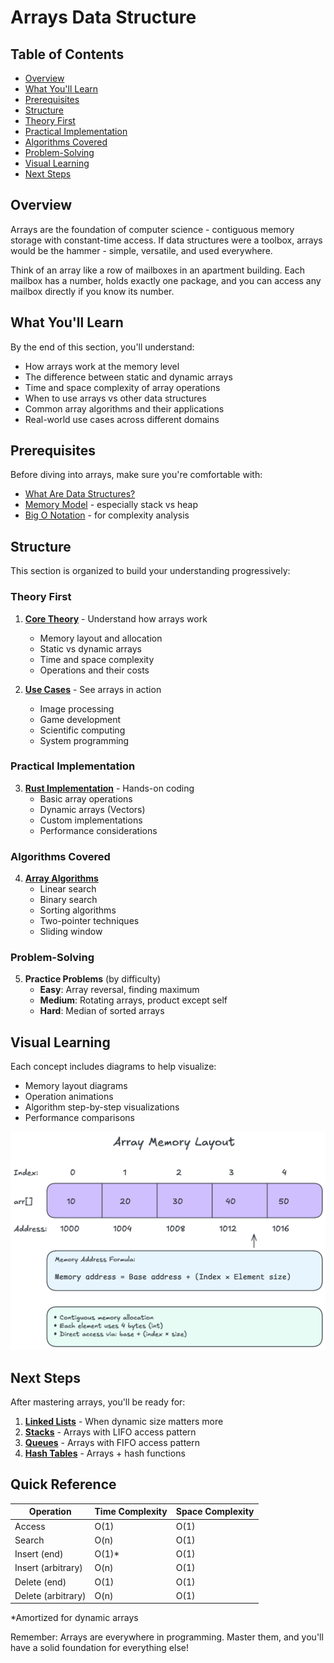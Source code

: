 # Arrays Data Structure

## Table of Contents

- [Overview](#overview)
- [What You'll Learn](#what-youll-learn)
- [Prerequisites](#prerequisites)
- [Structure](#structure)
- [Theory First](#theory-first)
- [Practical Implementation](#practical-implementation)
- [Algorithms Covered](#algorithms-covered)
- [Problem-Solving](#problem-solving)
- [Visual Learning](#visual-learning)
- [Next Steps](#next-steps)

## Overview

Arrays are the foundation of computer science - contiguous memory storage
with constant-time access. If data structures were a toolbox, arrays would
be the hammer - simple, versatile, and used everywhere.

Think of an array like a row of mailboxes in an apartment building. Each
mailbox has a number, holds exactly one package, and you can access any
mailbox directly if you know its number.

## What You'll Learn

By the end of this section, you'll understand:

- How arrays work at the memory level
- The difference between static and dynamic arrays
- Time and space complexity of array operations
- When to use arrays vs other data structures
- Common array algorithms and their applications
- Real-world use cases across different domains

## Prerequisites

Before diving into arrays, make sure you're comfortable with:

- [What Are Data Structures?](../00-fundamentals/what-are-data-structures.md)
- [Memory Model](../00-fundamentals/memory-model.md) - especially stack vs heap
- [Big O Notation](../00-fundamentals/big-o-notation.md) - for complexity analysis

## Structure

This section is organized to build your understanding progressively:

### Theory First

1. **[Core Theory](./theory.md)** - Understand how arrays work
   - Memory layout and allocation
   - Static vs dynamic arrays
   - Time and space complexity
   - Operations and their costs

2. **[Use Cases](./use-cases.md)** - See arrays in action
   - Image processing
   - Game development
   - Scientific computing
   - System programming

### Practical Implementation

3. **[Rust Implementation](./implementations/rust/)** - Hands-on coding
   - Basic array operations
   - Dynamic arrays (Vectors)
   - Custom implementations
   - Performance considerations

### Algorithms Covered

4. **[Array Algorithms](./algorithms/)**
   - Linear search
   - Binary search
   - Sorting algorithms
   - Two-pointer techniques
   - Sliding window

### Problem-Solving

5. **Practice Problems** (by difficulty)
   - **Easy**: Array reversal, finding maximum
   - **Medium**: Rotating arrays, product except self
   - **Hard**: Median of sorted arrays

## Visual Learning

Each concept includes diagrams to help visualize:

- Memory layout diagrams
- Operation animations
- Algorithm step-by-step visualizations
- Performance comparisons

![Array Memory Layout](./diagrams/array-memory-layout.png)

## Next Steps

After mastering arrays, you'll be ready for:

1. **[Linked Lists](../02-linked-lists/)** - When dynamic size matters more
2. **[Stacks](../03-stacks/)** - Arrays with LIFO access pattern
3. **[Queues](../04-queues/)** - Arrays with FIFO access pattern
4. **[Hash Tables](../07-hash-tables/)** - Arrays + hash functions

## Quick Reference

| Operation | Time Complexity | Space Complexity |
|-----------|----------------|------------------|
| Access | O(1) | O(1) |
| Search | O(n) | O(1) |
| Insert (end) | O(1)* | O(1) |
| Insert (arbitrary) | O(n) | O(1) |
| Delete (end) | O(1) | O(1) |
| Delete (arbitrary) | O(n) | O(1) |

*Amortized for dynamic arrays

Remember: Arrays are everywhere in programming. Master them, and you'll
have a solid foundation for everything else!
